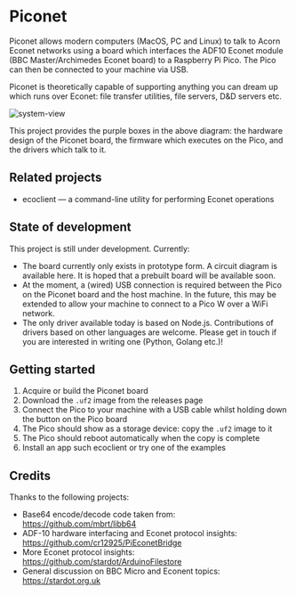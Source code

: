 # Piconet

Piconet allows modern computers (MacOS, PC and Linux) to talk to Acorn Econet networks using a board which interfaces the ADF10 Econet module (BBC Master/Archimedes Econet board) to a Raspberry Pi Pico. The Pico can then be connected to your machine via USB.

Piconet is theoretically capable of supporting anything you can dream up which runs over Econet: file transfer utilities, file servers, D&D servers etc.

![system-view](https://user-images.githubusercontent.com/909745/225333540-71af28cc-e700-44a8-87bd-7ba4ffddd420.png)

This project provides the purple boxes in the above diagram: the hardware design of the Piconet board, the firmware which executes on the Pico, and the drivers which talk to it.

## Related projects

* ecoclient — a command-line utility for performing Econet operations

## State of development

This project is still under development. Currently:

* The board currently only exists in prototype form. A circuit diagram is available here. It is hoped that a prebuilt board will be available soon.
* At the moment, a (wired) USB connection is required between the Pico on the Piconet board and the host machine. In the future, this may be extended to allow your machine to connect to a Pico W over a WiFi network.
* The only driver available today is based on Node.js. Contributions of drivers based on other languages are welcome. Please get in touch if you are interested in writing one (Python, Golang etc.)!

## Getting started

1. Acquire or build the Piconet board
2. Download the `.uf2` image from the releases page
3. Connect the Pico to your machine with a USB cable whilst holding down the button on the Pico board
4. The Pico should show as a storage device: copy the `.uf2` image to it
5. The Pico should reboot automatically when the copy is complete
6. Install an app such ecoclient or try one of the examples

## Credits

Thanks to the following projects:

* Base64 encode/decode code taken from: https://github.com/mbrt/libb64
* ADF-10 hardware interfacing and Econet protocol insights: https://github.com/cr12925/PiEconetBridge
* More Econet protocol insights: https://github.com/stardot/ArduinoFilestore
* General discussion on BBC Micro and Econent topics: https://stardot.org.uk
